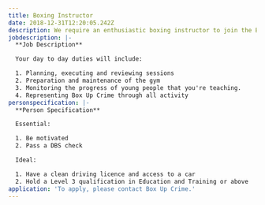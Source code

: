 ```yaml
---
title: Boxing Instructor
date: 2018-12-31T12:20:05.242Z
description: We require an enthusiastic boxing instructor to join the Box Up Crime team.
jobdescription: |-
  **Job Description**

  Your day to day duties will include:

  1. Planning, executing and reviewing sessions
  2. Preparation and maintenance of the gym
  3. Monitoring the progress of young people that you're teaching. 
  4. Representing Box Up Crime through all activity
personspecification: |-
  **Person Specification**

  Essential:

  1. Be motivated
  2. Pass a DBS check

  Ideal:

  1. Have a clean driving licence and access to a car
  2. Hold a Level 3 qualification in Education and Training or above
application: 'To apply, please contact Box Up Crime.'
---
```


